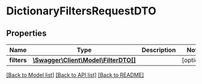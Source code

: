 # DictionaryFiltersRequestDTO

## Properties
Name | Type | Description | Notes
------------ | ------------- | ------------- | -------------
**filters** | [**\Swagger\Client\Model\FilterDTO[]**](FilterDTO.md) |  | [optional] 

[[Back to Model list]](../../README.md#documentation-for-models) [[Back to API list]](../../README.md#documentation-for-api-endpoints) [[Back to README]](../../README.md)

